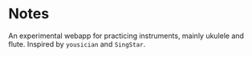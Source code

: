 # Notes

An experimental webapp for practicing instruments, mainly ukulele and flute.
Inspired by `yousician` and `SingStar`.